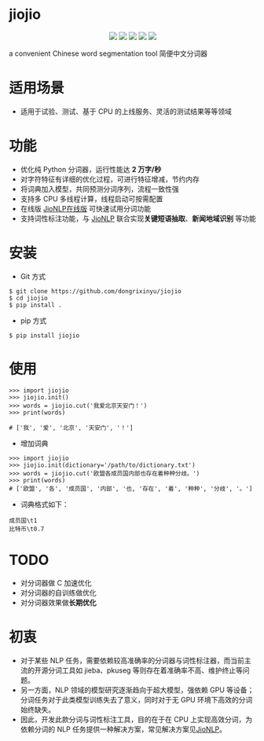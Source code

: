 # jiojio
<p align="center">
    <a alt="License">
        <img src="https://img.shields.io/github/license/dongrixinyu/jiojio?color=crimson" /></a>
    <a alt="Size">
        <img src="https://img.shields.io/badge/size-30.1m-orange" /></a>
    <a alt="Downloads">
        <img src="https://img.shields.io/badge/downloads-10-yellow" /></a>
    <a alt="Version">
        <img src="https://img.shields.io/badge/version-0.0.1-green" /></a>
    <a href="https://github.com/dongrixinyu/jiojio/pulse" alt="Activity">
        <img src="https://img.shields.io/github/commit-activity/m/dongrixinyu/jiojio?color=blue" /></a>
</p>

a convenient Chinese word segmentation tool 简便中文分词器

# 适用场景
- 适用于试验、测试、基于 CPU 的上线服务、灵活的测试结果等等领域

# 功能
- 优化纯 Python 分词器，运行性能达 **2 万字/秒**
- 对字符特征有详细的优化过程，可进行特征增减，节约内存
- 将词典加入模型，共同预测分词序列，流程一致性强
- 支持多 CPU 多线程计算，线程启动可按需配置
- 在线版 [JioNLP在线版](http://182.92.160.94:16666/#/) 可快速试用分词功能
- 支持词性标注功能，与 [JioNLP](https://github.com/dongrixinyu/JioNLP) 联合实现**关键短语抽取**、**新闻地域识别** 等功能

# 安装
- Git 方式
```
$ git clone https://github.com/dongrixinyu/jiojio
$ cd jiojio
$ pip install .
```

- pip 方式
```
$ pip install jiojio
```

# 使用
```
>>> import jiojio
>>> jiojio.init()
>>> words = jiojio.cut('我爱北京天安门！')
>>> print(words)

# ['我', '爱', '北京', '天安门', '！']

```

- 增加词典
```
>>> import jiojio
>>> jiojio.init(dictionary='/path/to/dictionary.txt')
>>> words = jiojio.cut('欧盟各成员国内部也存在着种种分歧。')
>>> print(words)
# ['欧盟', '各', '成员国', '内部', '也, '存在', '着', '种种', '分歧', '。']
```

- 词典格式如下：
```
成员国\t1
比特币\t0.7
```


# TODO
- 对分词器做 C 加速优化
- 对分词器的自训练做优化
- 对分词器效果做**长期优化**

# 初衷
- 对于某些 NLP 任务，需要依赖较高准确率的分词器与词性标注器，而当前主流的开源分词工具如 jieba、pkuseg 等则存在着准确率不高、维护终止等问题。
- 另一方面，NLP 领域的模型研究逐渐趋向于超大模型，强依赖 GPU 等设备；分词任务对于此类模型训练失去了意义，同时对于无 GPU 环境下高效的分词始终缺失。
- 因此，开发此款分词与词性标注工具，目的在于在 CPU 上实现高效分词，为依赖分词的 NLP 任务提供一种解决方案，常见解决方案见[JioNLP](https://github.com/dongrixinyu/JioNLP)。

